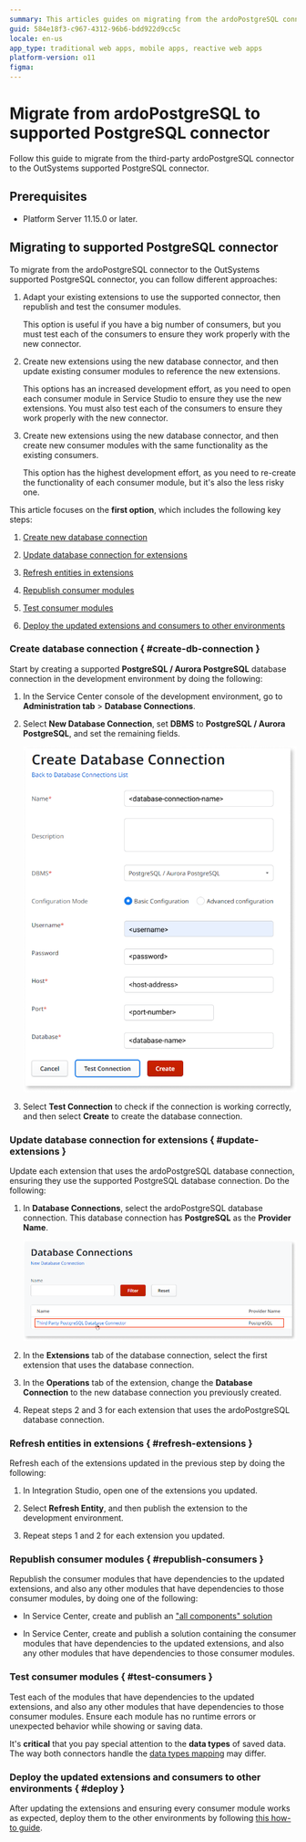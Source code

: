 ```yaml
---
summary: This articles guides on migrating from the ardoPostgreSQL connector to the supported PostgreSQL connector.
guid: 584e18f3-c967-4312-96b6-bdd922d9cc5c
locale: en-us
app_type: traditional web apps, mobile apps, reactive web apps
platform-version: o11
figma:
---
```


# Migrate from ardoPostgreSQL to supported PostgreSQL connector

Follow this guide to migrate from the third-party ardoPostgreSQL connector to the OutSystems supported PostgreSQL connector.

## Prerequisites

* Platform Server 11.15.0 or later.

## Migrating to supported PostgreSQL connector

To migrate from the ardoPostgreSQL connector to the OutSystems supported PostgreSQL connector, you can follow different approaches:

1. Adapt your existing extensions to use the supported connector, then republish and test the consumer modules.

    This option is useful if you have a big number of consumers, but you must test each of the consumers to ensure they work properly with the new connector.

1. Create new extensions using the new database connector, and then update existing consumer modules to reference the new extensions.
    
    This options has an increased development effort, as you need to open each consumer module in Service Studio to ensure they use the new extensions. You must also test each of the consumers to ensure they work properly with the new connector.

1. Create new extensions using the new database connector, and then create new consumer modules with the same functionality as the existing consumers.

    This option has the highest development effort, as you need to re-create the functionality of each consumer module, but it's also the less risky one.

This article focuses on the **first option**, which includes the following key steps:

1. [Create new database connection](#create-db-connection)

1. [Update database connection for extensions](#update-extensions)

1. [Refresh entities in extensions](#refresh-extensions)

1. [Republish consumer modules](#republish-consumers)

1. [Test consumer modules](#test-consumers)

1. [Deploy the updated extensions and consumers to other environments](#deploy)

### Create database connection { #create-db-connection }

Start by creating a supported **PostgreSQL / Aurora PostgreSQL** database connection in the development environment by doing the following:

1. In the Service Center console of the development environment, go to **Administration tab** > **Database Connections**.

1. Select **New Database Connection**, set **DBMS** to **PostgreSQL / Aurora PostgreSQL**, and set the remaining fields.

    ![Create a new database connection with DBMS set to PostgreSQL / Aurora PostgreSQL](images/create-db-connection-ss.png)

1. Select **Test Connection** to check if the connection is working correctly, and then select **Create** to create the database connection.

### Update database connection for extensions { #update-extensions }

Update each extension that uses the ardoPostgreSQL database connection, ensuring they use the supported PostgreSQL database connection. Do the following:

1. In **Database Connections**, select the ardoPostgreSQL database connection. This database connection has **PostgreSQL** as the **Provider Name**.

    ![Select ardoPostgreSQL database connection](images/select-ardopostgresql-db-connection-ss.png)

1. In the **Extensions** tab of the database connection, select the first extension that uses the database connection.

1. In the **Operations** tab of the extension, change the **Database Connection** to the new database connection you previously created.

1. Repeat steps 2 and 3 for each extension that uses the ardoPostgreSQL database connection.

### Refresh entities in extensions { #refresh-extensions }

Refresh each of the extensions updated in the previous step by doing the following:

1. In Integration Studio, open one of the extensions you updated.

1. Select **Refresh Entity**, and then publish the extension to the development environment.

1. Repeat steps 1 and 2 for each extension you updated.

### Republish consumer modules { #republish-consumers }

Republish the consumer modules that have dependencies to the updated extensions, and also any other modules that have dependencies to those consumer modules, by doing one of the following:

* In Service Center, create and publish an ["all components" solution](https://success.outsystems.com/Support/Enterprise_Customers/Maintenance_and_Operations/Creating_and_using_an_%22All_Components%22_solution)

* In Service Center, create and publish a solution containing the consumer modules that have dependencies to the updated extensions, and also any other modules that have dependencies to those consumer modules.

### Test consumer modules { #test-consumers }

Test each of the modules that have dependencies to the updated extensions, and also any other modules that have dependencies to those consumer modules. Ensure each module has no runtime errors or unexpected behavior while showing or saving data.

It's **critical** that you pay special attention to the **data types** of saved data. The way both connectors handle the [data types mapping](https://success.outsystems.com/Documentation/11_x_platform/Reference/OutSystems_Language/Extensibility_and_Integration/Mapping_External_DB_Data_Types_to_OutSystems_Data_Types) may differ.

### Deploy the updated extensions and consumers to other environments { #deploy }

After updating the extensions and ensuring every consumer module works as expected, deploy them to the other environments by following [this how-to guide](https://success.outsystems.com/Documentation/11_x_platform/Managing_the_Applications_Lifecycle/Deploy_Applications/Deploy_an_Integration_With_an_External_Database).

